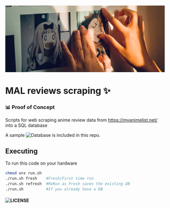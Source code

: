 ![Header  Photo by Gracia Dharma on Unsplash](img/001.jpg)

# MAL reviews scraping :sparkles:
### :bar_chart: Proof of Concept 

Scripts for web scraping anime review data from https://myanimelist.net/ into a SQL database 

A sample ![Database](db/anime.db) is included in this repo.

## Executing

To run this code on your hardware
```bash
chmod u+x run.sh
./run.sh fresh    #Fresh/First time run
./run.sh refresh  #ReRun as Fresh saves the existing DB
./run.sh          #If you already have a DB 
```

#### ![LICENSE](LICENSE)
